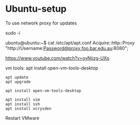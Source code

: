 # Ubuntu-setup

To use network proxy for updates

sudo -i 

ubuntu@ubuntu:~$ cat /etc/apt/apt.conf
Acquire::http::Proxy "http://Username:Password@proxy.foo.bar.edu.au:8080";

https://www.youtube.com/watch?v=oyNjjzg-UXo

vm tools: apt install open-vm-tools-desktop

```
apt update
apt upgrade

apt install open-vm-tools-desktop

apt install vim
apt install ssh
apt install xcrysden 

```

Restart VMware

